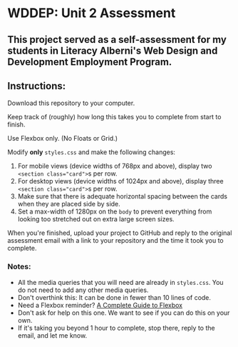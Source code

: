 <h1>WDDEP: Unit 2 Assessment</h1>

<h2>This project served as a self-assessment for my students in Literacy Alberni's Web Design and Development Employment Program.</h2>

<section class="instructions">
<h2>Instructions:</h2>
<p>Download this repository to your computer.</p>
<p>Keep track of (roughly) how long this takes you to complete from start to finish.</p>
<p>Use Flexbox only. (No Floats or Grid.)</p>
<p>Modify <strong>only</strong> <code>styles.css</code> and make the following changes:</p>
<ol>
<li>For mobile views (device widths of 768px and above), display two <code>&lt;section class="card"&gt;</code>s per row.</li>
<li>For desktop views (device widths of 1024px and above), display three <code>&lt;section class="card"&gt;</code>s per row.</li>
<li>Make sure that there is adequate horizontal spacing between the cards when they are placed side by side.</li>
<li>Set a max-width of 1280px on the <code>body</code> to prevent everything from looking too stretched out on extra large screen sizes.</li>
</ol>
<p>When you're finished, upload your project to GitHub and reply to the original assessment email with a link to your repository and the time it took you to complete.</p>

<h3>Notes:</h3>
<ul>
<li>All the media queries that you will need are already in <code>styles.css</code>. You do not need to add any other media queries.</li>
<li>Don't overthink this: It can be done in fewer than 10 lines of code.</li>
<li>Need a Flexbox reminder? <a href="https://css-tricks.com/snippets/css/a-guide-to-flexbox/" target="_blank">A Complete Guide to Flexbox</a></li>
<li>Don't ask for help on this one. We want to see if you can do this on your own.</li>
<li>If it's taking you beyond 1 hour to complete, stop there, reply to the email, and let me know.</li>
</ul>
</section>
